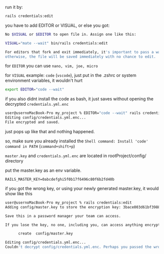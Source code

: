 run it by: 

```bash
rails credentials:edit
```

you have to add EDITOR or VISUAL, or else you got:

```bash
No $VISUAL or $EDITOR to open file in. Assign one like this:

VISUAL="mate --wait" bin/rails credentials:edit

For editors that fork and exit immediately, it's important to pass a wait flag;
otherwise, the file will be saved immediately with no chance to edit.
```

for `EDITOR` you can use `nano, vim, joe, micro`  

for `VISUAL` example: `code` (`vscode`), just put in the .zshrc or system environment variables, it wouldn't hurt  

```bash
export EDITOR="code --wait"
```

if you also didnt install the code as bash, it just saves without opening the decrypted `credentials.yml.enc`  

```bash
user@usernoMacBook-Pro my_project % EDITOR="code --wait" rails credentials:edit
Editing config/credentials.yml.enc...
File encrypted and saved.
```

just pops up like that and nothing happened.  

so, make sure you already installed the `Shell command: Install 'code' command in PATH` (`command+shift+p`) 

`master.key` and `credentials.yml.enc` are located in rootProject/config/ directory  

put the master.key as an env variable. 

```
RAILS_MASTER_KEY=0abcdefghi5f0b17f6496c80f6b2fd40b
```

if you got the wrong key, or using your newly generated master.key, it would show like this

```bash
user@usernoMacBook-Pro my_project % rails credentials:edit
Adding config/master.key to store the encryption key: 3bace003d61bf398862707f7d53750da

Save this in a password manager your team can access.

If you lose the key, no one, including you, can access anything encrypted with it.

      create  config/master.key

Editing config/credentials.yml.enc...
Couldn't decrypt config/credentials.yml.enc. Perhaps you passed the wrong key?
```


